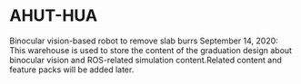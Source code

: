 # AHUT-HUA
Binocular vision-based robot to remove slab burrs
September 14, 2020: This warehouse is used to store the content of the graduation design about binocular vision and ROS-related simulation content.Related content and feature packs will be added later.
